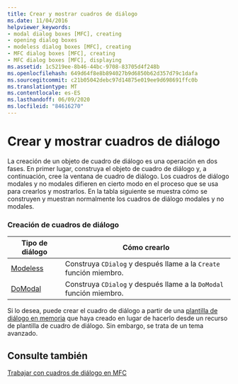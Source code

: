 ```yaml
---
title: Crear y mostrar cuadros de diálogo
ms.date: 11/04/2016
helpviewer_keywords:
- modal dialog boxes [MFC], creating
- opening dialog boxes
- modeless dialog boxes [MFC], creating
- MFC dialog boxes [MFC], creating
- MFC dialog boxes [MFC], displaying
ms.assetid: 1c5219ee-8b46-44bc-9708-83705d4f248b
ms.openlocfilehash: 649d64f8e8b894027b9d6850b62d357d79c1dafa
ms.sourcegitcommit: c21b05042debc97d14875e019ee9d698691ffc0b
ms.translationtype: MT
ms.contentlocale: es-ES
ms.lasthandoff: 06/09/2020
ms.locfileid: "84616270"
---
```

# <a name="creating-and-displaying-dialog-boxes"></a>Crear y mostrar cuadros de diálogo

La creación de un objeto de cuadro de diálogo es una operación en dos fases. En primer lugar, construya el objeto de cuadro de diálogo y, a continuación, cree la ventana de cuadro de diálogo. Los cuadros de diálogo modales y no modales difieren en cierto modo en el proceso que se usa para crearlos y mostrarlos. En la tabla siguiente se muestra cómo se construyen y muestran normalmente los cuadros de diálogo modales y no modales.

### <a name="dialog-creation"></a>Creación de cuadros de diálogo

|Tipo de diálogo|Cómo crearlo|
|-----------------|----------------------|
|[Modeless](creating-modeless-dialog-boxes.md)|Construya `CDialog` y después llame a la `Create` función miembro.|
|[DoModal](creating-modal-dialog-boxes.md)|Construya `CDialog` y después llame a la `DoModal` función miembro.|

Si lo desea, puede crear el cuadro de diálogo a partir de una [plantilla de diálogo en memoria](using-a-dialog-template-in-memory.md) que haya creado en lugar de hacerlo desde un recurso de plantilla de cuadro de diálogo. Sin embargo, se trata de un tema avanzado.

## <a name="see-also"></a>Consulte también

[Trabajar con cuadros de diálogo en MFC](life-cycle-of-a-dialog-box.md)
